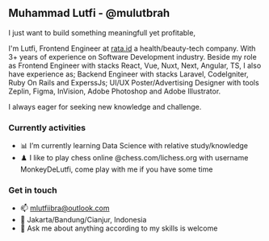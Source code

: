 ## Muhammad Lutfi - @mulutbrah

I just want to build something meaningfull yet profitable,

I'm Lutfi, Frontend Engineer at [rata.id](http://rata.id) a health/beauty-tech company. With 3+ years of experience on Software Development industry. Beside my role as Frontend Engineer with stacks React, Vue, Nuxt, Next, Angular, TS, I also have experience as; Backend Engineer with stacks Laravel, CodeIgniter, Ruby On Rails and ExperssJs; UI/UX Poster/Advertising Designer with tools Zeplin, Figma, InVision, Adobe Photoshop and Adobe Illustrator. 

I always eager for seeking new knowledge and challenge.

### Currently activities
- 📊 I’m currently learning Data Science with relative study/knowledge
- ♟️ I like to play chess online @chess.com/lichess.org with username MonkeyDeLutfi, come play with me if you have some time

### Get in touch
- 📫 mlutfiibra@outlook.com
- 📍 Jakarta/Bandung/Cianjur, Indonesia
- 💬 Ask me about anything according to my skills is welcome
